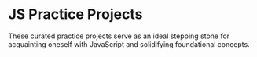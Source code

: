 # JS Practice Projects

These curated practice projects serve as an ideal stepping stone for acquainting oneself with JavaScript and solidifying foundational concepts. 
